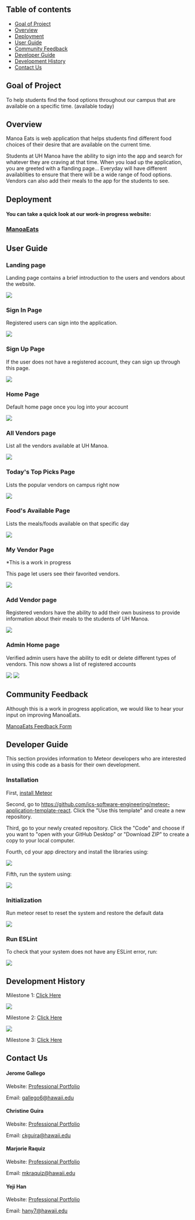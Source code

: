 ## Table of contents

* [Goal of Project](#goal-of-project)
* [Overview](#overview)
* [Deployment](#deployment)
* [User Guide](#user-guide)
* [Community Feedback](#community-feedback)
* [Developer Guide](#developer-guide)
* [Development History](#development-history)
* [Contact Us](#contact-us)



## Goal of Project

To help students find the food options throughout our campus that are available on a specific time. (available today)

## Overview

Manoa Eats is web application that helps students find different food choices of their desire that are available on the current time. 

Students at UH Manoa have the ability to sign into the app and search for whatever they are craving at that time. When you load up the application, you are greeted with a flanding page...
Everyday will have different availablities to ensure that there will be a wide range of food options. 
Vendors can also add their meals to the app for the students to see. 

## Deployment
#### You can take a quick look at our work-in progress website:
### <a href="http://manoaeats.xyz/">ManoaEats</a>

## User Guide
  
### Landing page
  
  Landing page contains a brief introduction to the users and vendors about the website.
  
  <img src="./images/Landing-Page.png">
  
### Sign In Page
  
  Registered users can sign into the application. 
  
  <img src="./images/Sign-In-Page.png">
  
### Sign Up Page
  
  If the user does not have a registered account, they can sign up through this page.
  
  <img src="./images/Sign-Up-Page.png">

### Home Page

  Default home page once you log into your account
  
  <img src="./images/updatehomepage.png">
  
### All Vendors page
  
  List all the vendors available at UH Manoa.
  
  <img src="./images/allvendors'.png">

### Today's Top Picks Page

  Lists the popular vendors on campus right now
  
  <img src="./images/todayspick.png">
  
###  Food's Available Page

  Lists the meals/foods available on that specific day
  
   <img src="./images/foodsavailable.png">

  
### My Vendor Page
  
  *This is a work in progress
  
  This page let users see their favorited vendors.
  
  <img src="./images/My-Vendors-Page.png">
  
### Add Vendor page
  
  Registered vendors have the ability to add their own business to provide information about their meals to the students of UH Manoa.
  
  <img src="./images/Add-Vendor-Page.png">
  
### Admin Home page
  
  Verified admin users have the ability to edit or delete different types of vendors. This now shows a list of registered accounts 
  
  <img src="./images/Admin-Page.png">
  
  <img src="./images/adminlist.png">
  

## Community Feedback

Although this is a work in progress application, we would like to hear your input on improving ManoaEats.

[ManoaEats Feedback Form](https://forms.gle/DC9WzZZSHziFgbke9)

## Developer Guide

This section provides information to Meteor developers who are interested in using this code as a basis for their own development.

### Installation

First, [install Meteor](https://www.meteor.com/install)

Second, go to https://github.com/ics-software-engineering/meteor-application-template-react. Click the "Use this template" and create a new repository. 

Third, go to your newly created repository. Click the "Code" and choose if you want to "open with your GitHub Desktop" or "Download ZIP" to create a copy to your local computer.

Fourth, cd your app directory and install the libraries using:

 <img src="./images/meteorinstall.png">

Fifth, run the system using:

 <img src="./images/meteor-run.png">

### Initialization

Run meteor reset to reset the system and restore the default data

 <img src="./images/meteor-reset.png">

### Run ESLint

To check that your system does not have any ESLint error, run:

 <img src="./images/meteor-run-lint.png">
  
## Development History

Milestone 1: <a href="https://github.com/manoaeats/manoaeats/projects/1">Click Here</a>

<img src="./images/M1.png">

Milestone 2: <a href="https://github.com/manoaeats/manoaeats/projects/2">Click Here</a>

<img src="./images/M2.png">

Milestone 3: <a href="https://github.com/manoaeats/manoaeats/projects/3">Click Here</a>

## Contact Us 

#### Jerome Gallego
Website: [Professional Portfolio](https://alohajerome.github.io/)

Email: gallego6@hawaii.edu

#### Christine Guira
Website: [Professional Portfolio](https://ceekaye12.github.io/)

Email: ckguira@hawaii.edu
  
#### Marjorie Raquiz
Website: [Professional Portfolio](https://mkraquiz.github.io/)

Email: mkraquiz@hawaii.edu
 
#### Yeji Han
Website: [Professional Portfolio](https://yejihan92.github.io/)

Email: hany7@hawaii.edu

